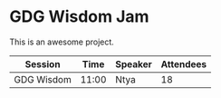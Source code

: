 # GDG Wisdom Jam
 
This is an awesome project.


| Session | Time | Speaker | Attendees |
| --- | --- | --- | --- | 
| GDG Wisdom | 11:00 | Ntya | 18 |
